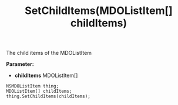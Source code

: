 ﻿---
uid: crmscript_ref_NSMDOListItem_SetChildItems
title: SetChildItems(MDOListItem[] childItems)
intellisense: NSMDOListItem.SetChildItems
keywords: NSMDOListItem, GetChildItems
so.topic: reference
---

The child items of the MDOListItem

**Parameter:** 
 - **childItems** MDOListItem[]

```crmscript
NSMDOListItem thing;
MDOListItem[] childItems;
thing.SetChildItems(childItems);
```

